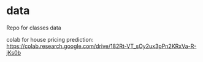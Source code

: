 # data
Repo for classes data

colab for house pricing prediction: https://colab.research.google.com/drive/182Rt-VT_sOy2ux3pPn2KRxVa-R-jKs0b

